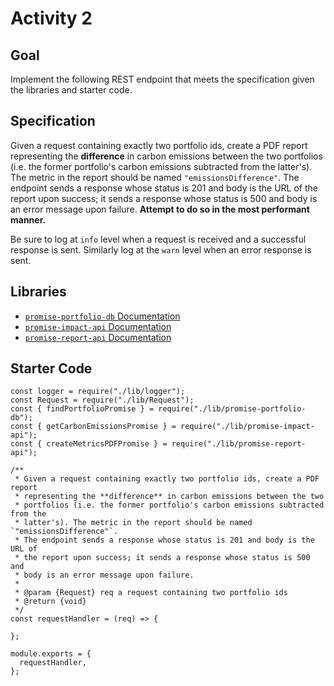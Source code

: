 # Activity 2

## Goal
Implement the following REST endpoint that meets the specification given the
libraries and starter code.

## Specification
Given a request containing exactly two portfolio ids, create a PDF report
representing the **difference** in carbon emissions between the two
portfolios (i.e. the former portfolio's carbon emissions subtracted from the
latter's). The metric in the report should be named `"emissionsDifference"`.
The endpoint sends a response whose status is 201 and body is the URL of
the report upon success; it sends a response whose status is 500 and
body is an error message upon failure.
**Attempt to do so in the most performant manner.**

Be sure to log at `info` level when a request is received and a successful
response is sent. Similarly log at the `warn` level when an error response is
sent.

## Libraries
- [`promise-portfolio-db` Documentation](./lib/promise-portfolio-db-docs.md)
- [`promise-impact-api` Documentation](./lib/promise-impact-api-docs.md)
- [`promise-report-api` Documentation](./lib/promise-report-api-docs.md)

## Starter Code
    const logger = require("./lib/logger");
    const Request = require("./lib/Request");
    const { findPortfolioPromise } = require("./lib/promise-portfolio-db");
    const { getCarbonEmissionsPromise } = require("./lib/promise-impact-api");
    const { createMetricsPDFPromise } = require("./lib/promise-report-api");
    
    /**
     * Given a request containing exactly two portfolio ids, create a PDF report
     * representing the **difference** in carbon emissions between the two
     * portfolios (i.e. the former portfolio's carbon emissions subtracted from the
     * latter's). The metric in the report should be named `"emissionsDifference"`.
     * The endpoint sends a response whose status is 201 and body is the URL of
     * the report upon success; it sends a response whose status is 500 and
     * body is an error message upon failure.
     *
     * @param {Request} req a request containing two portfolio ids
     * @return {void}
     */
    const requestHandler = (req) => {
      
    };
    
    module.exports = {
      requestHandler,
    };
    

